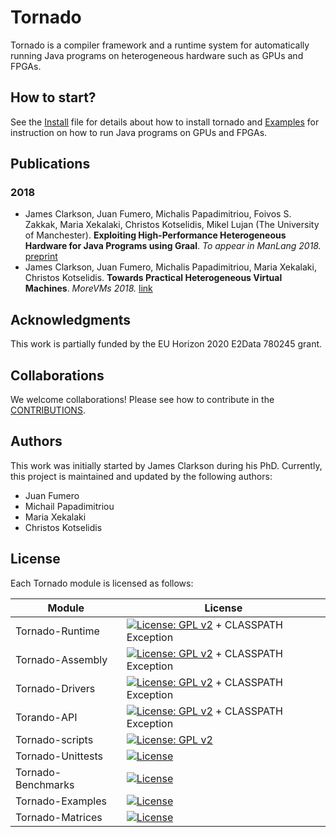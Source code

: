 # Tornado

Tornado is a compiler framework and a runtime system for automatically running Java programs on heterogeneous hardware such as GPUs and FPGAs. 

## How to start? 

See the [Install](https://github.com/beehive-lab/tornado/blob/master/assembly/src/docs/1_INSTALL.md) file for details about how to install tornado and [Examples](https://github.com/beehive-lab/tornado/blob/master/assembly/src/docs/2_EXAMPLES.md) for instruction on how to run Java programs on GPUs and FPGAs. 


## Publications

### 2018 

* James Clarkson, Juan Fumero, Michalis Papadimitriou, Foivos S. Zakkak, Maria Xekalaki, Christos Kotselidis, Mikel Lujan (The University of Manchester). **Exploiting High-Performance Heterogeneous Hardware for Java Programs using Graal**. *To appear in ManLang 2018.* [preprint](https://www.researchgate.net/publication/327097904_Exploiting_High-Performance_Heterogeneous_Hardware_for_Java_Programs_using_Graal)
* James Clarkson, Juan Fumero, Michalis Papadimitriou, Maria Xekalaki, Christos Kotselidis. **Towards Practical Heterogeneous Virtual Machines**. *MoreVMs 2018.* [link](https://dl.acm.org/citation.cfm?id=3191730)

## Acknowledgments

This work is partially funded by the EU Horizon 2020 E2Data 780245 grant.

## Collaborations

We welcome collaborations! Please see how to contribute in the [CONTRIBUTIONS](https://github.com/beehive-lab/tornado/blob/master/CONTRIBUTIONS.md).


## Authors 

This work was initially started by James Clarkson during his PhD. 
Currently, this project is maintained and updated by the following authors:

* Juan Fumero
* Michail Papadimitriou
* Maria Xekalaki 
* Christos Kotselidis

## License

Each Tornado module is licensed as follows:

|  Module | License  |
|---|---|
| Tornado-Runtime  | [![License: GPL v2](https://img.shields.io/badge/License-GPL%20v2-blue.svg)](https://www.gnu.org/licenses/old-licenses/gpl-2.0.en.html) + CLASSPATH Exception  |
| Tornado-Assembly  | [![License: GPL v2](https://img.shields.io/badge/License-GPL%20v2-blue.svg)](https://www.gnu.org/licenses/old-licenses/gpl-2.0.en.html) + CLASSPATH Exception |
| Tornado-Drivers |  [![License: GPL v2](https://img.shields.io/badge/License-GPL%20v2-blue.svg)](https://www.gnu.org/licenses/old-licenses/gpl-2.0.en.html) + CLASSPATH Exception |
| Torando-API  | [![License: GPL v2](https://img.shields.io/badge/License-GPL%20v2-blue.svg)](https://www.gnu.org/licenses/old-licenses/gpl-2.0.en.html) + CLASSPATH Exception |
| Tornado-scripts |  [![License: GPL v2](https://img.shields.io/badge/License-GPL%20v2-blue.svg)](https://www.gnu.org/licenses/old-licenses/gpl-2.0.en.html) |
| Tornado-Unittests |  [![License](https://img.shields.io/badge/License-Apache%202.0-blue.svg)](https://opensource.org/licenses/Apache-2.0) |
| Tornado-Benchmarks | [![License](https://img.shields.io/badge/License-Apache%202.0-blue.svg)](https://opensource.org/licenses/Apache-2.0)  |
| Tornado-Examples |  [![License](https://img.shields.io/badge/License-Apache%202.0-blue.svg)](https://opensource.org/licenses/Apache-2.0) |
| Tornado-Matrices  |  [![License](https://img.shields.io/badge/License-Apache%202.0-blue.svg)](https://opensource.org/licenses/Apache-2.0) |


